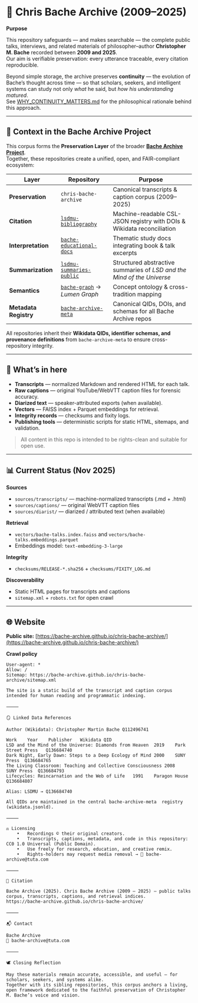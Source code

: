 # 🧠 Chris Bache Archive (2009–2025)

**Purpose**

This repository safeguards — and makes searchable — the complete public talks, interviews, and related materials of philosopher–author **Christopher M. Bache** recorded between **2009 and 2025**.  
Our aim is verifiable preservation: every utterance traceable, every citation reproducible.

Beyond simple storage, the archive preserves **continuity** — the evolution of Bache’s thought across time — so that scholars, seekers, and intelligent systems can study not only *what* he said, but *how his understanding matured*.  
See [WHY_CONTINUITY_MATTERS.md](WHY_CONTINUITY_MATTERS.md) for the philosophical rationale behind this approach.

---

## 🔗 Context in the Bache Archive Project

This corpus forms the **Preservation Layer** of the broader [**Bache Archive Project**](https://github.com/bache-archive).  
Together, these repositories create a unified, open, and FAIR-compliant ecosystem:

| Layer | Repository | Purpose |
|-------|-------------|----------|
| **Preservation** | `chris-bache-archive` | Canonical transcripts & caption corpus (2009–2025) |
| **Citation** | [`lsdmu-bibliography`](https://github.com/bache-archive/lsdmu-bibliography) | Machine-readable CSL-JSON registry with DOIs & Wikidata reconciliation |
| **Interpretation** | [`bache-educational-docs`](https://github.com/bache-archive/bache-educational-docs) | Thematic study docs integrating book & talk excerpts |
| **Summarization** | [`lsdmu-summaries-public`](https://github.com/bache-archive/lsdmu-summaries-public) | Structured abstractive summaries of *LSD and the Mind of the Universe* |
| **Semantics** | [`bache-graph`](https://github.com/bache-archive/bache-graph) → *Lumen Graph* | Concept ontology & cross-tradition mapping |
| **Metadata Registry** | [`bache-archive-meta`](https://github.com/bache-archive/bache-archive-meta) | Canonical QIDs, DOIs, and schemas for all Bache Archive repos |

All repositories inherit their **Wikidata QIDs, identifier schemas, and provenance definitions** from `bache-archive-meta` to ensure cross-repository integrity.

---

## 📂 What’s in here

- **Transcripts** — normalized Markdown and rendered HTML for each talk.  
- **Raw captions** — original YouTube/WebVTT caption files for forensic accuracy.  
- **Diarized text** — speaker-attributed exports (when available).  
- **Vectors** — FAISS index + Parquet embeddings for retrieval.  
- **Integrity records** — checksums and fixity logs.  
- **Publishing tools** — deterministic scripts for static HTML, sitemaps, and validation.

> All content in this repo is intended to be rights-clean and suitable for open use.

---

## 📊 Current Status (Nov 2025)

**Sources**
- `sources/transcripts/` — machine-normalized transcripts (.md + .html)  
- `sources/captions/` — original WebVTT caption files  
- `sources/diarist/` — diarized / attributed text (when available)

**Retrieval**
- `vectors/bache-talks.index.faiss` and `vectors/bache-talks.embeddings.parquet`  
- Embeddings model: `text-embedding-3-large`

**Integrity**
- `checksums/RELEASE-*.sha256` + `checksums/FIXITY_LOG.md`

**Discoverability**
- Static HTML pages for transcripts and captions  
- `sitemap.xml` + `robots.txt` for open crawl

---

## 🌐 Website

**Public site:** [https://bache-archive.github.io/chris-bache-archive/](https://bache-archive.github.io/chris-bache-archive/)

**Crawl policy**
```text
User-agent: *
Allow: /
Sitemap: https://bache-archive.github.io/chris-bache-archive/sitemap.xml

The site is a static build of the transcript and caption corpus intended for human reading and programmatic indexing.

⸻

🪞 Linked Data References

Author (Wikidata): Christopher Martin Bache Q112496741￼

Work	Year	Publisher	Wikidata QID
LSD and the Mind of the Universe: Diamonds from Heaven	2019	Park Street Press	Q136684740
Dark Night, Early Dawn: Steps to a Deep Ecology of Mind	2000	SUNY Press	Q136684765
The Living Classroom: Teaching and Collective Consciousness	2008	SUNY Press	Q136684793
Lifecycles: Reincarnation and the Web of Life	1991	Paragon House	Q136684807

Alias: LSDMU → Q136684740

All QIDs are maintained in the central bache-archive-meta￼ registry (wikidata.jsonld).

⸻

⚖️ Licensing
	•	Recordings © their original creators.
	•	Transcripts, captions, metadata, and code in this repository: CC0 1.0 Universal (Public Domain).
	•	Use freely for research, education, and creative remix.
	•	Rights-holders may request media removal → 📧 bache-archive@tuta.com

⸻

🧾 Citation

Bache Archive (2025). Chris Bache Archive (2009 – 2025) — public talks corpus, transcripts, captions, and retrieval indices.
https://bache-archive.github.io/chris-bache-archive/￼

⸻

📬 Contact

Bache Archive
📧 bache-archive@tuta.com

⸻

🕊️ Closing Reflection

May these materials remain accurate, accessible, and useful — for scholars, seekers, and systems alike.
Together with its sibling repositories, this corpus anchors a living, open framework dedicated to the faithful preservation of Christopher M. Bache’s voice and vision.
